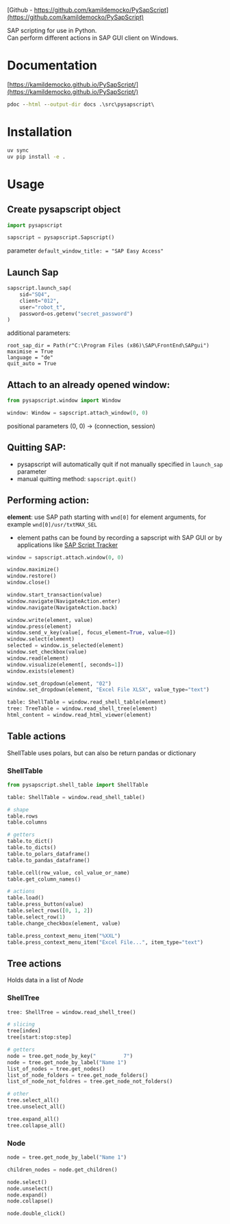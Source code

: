 [Github - https://github.com/kamildemocko/PySapScript](https://github.com/kamildemocko/PySapScript)

SAP scripting for use in Python.  
Can perform different actions in SAP GUI client on Windows.


# Documentation

[https://kamildemocko.github.io/PySapScript/](https://kamildemocko.github.io/PySapScript/)

```cmd
pdoc --html --output-dir docs .\src\pysapscript\
```

# Installation

```cmd
uv sync
uv pip install -e .
```

# Usage

## Create pysapscript object

```python
import pysapscript

sapscript = pysapscript.Sapscript()
```

parameter `default_window_title: = "SAP Easy Access"`

## Launch Sap

```python
sapscript.launch_sap(
    sid="SQ4",
    client="012",
    user="robot_t",
    password=os.getenv("secret_password")
)
```

additional parameters:

`root_sap_dir = Path(r"C:\Program Files (x86)\SAP\FrontEnd\SAPgui")`  
`maximise = True`  
`language = "de"`  
`quit_auto = True`

## Attach to an already opened window:

```python
from pysapscript.window import Window

window: Window = sapscript.attach_window(0, 0)
```

positional parameters (0, 0) -> (connection, session)

## Quitting SAP:

- pysapscript will automatically quit if not manually specified in `launch_sap` parameter
- manual quitting method: `sapscript.quit()`

## Performing action:

**element**: use SAP path starting with `wnd[0]` for element arguments, for example `wnd[0]/usr/txtMAX_SEL`  
- element paths can be found by recording a sapscript with SAP GUI or by applications like [SAP Script Tracker](https://tracker.stschnell.de/)

```python
window = sapscript.attach.window(0, 0)

window.maximize()
window.restore()
window.close()

window.start_transaction(value)
window.navigate(NavigateAction.enter)
window.navigate(NavigateAction.back)

window.write(element, value)
window.press(element)
window.send_v_key(value[, focus_element=True, value=0])
window.select(element)
selected = window.is_selected(element)
window.set_checkbox(value)
window.read(element)
window.visualize(element[, seconds=1])
window.exists(element)

window.set_dropdown(element, "02")
window.set_dropdown(element, "Excel File XLSX", value_type="text")

table: ShellTable = window.read_shell_table(element)
tree: TreeTable = window.read_shell_tree(element)
html_content = window.read_html_viewer(element)
```

## Table actions

ShellTable uses polars, but can also be return pandas or dictionary

### ShellTable

```python
from pysapscript.shell_table import ShellTable

table: ShellTable = window.read_shell_table()

# shape
table.rows
table.columns

# getters
table.to_dict()
table.to_dicts()
table.to_polars_dataframe()
table.to_pandas_dataframe()

table.cell(row_value, col_value_or_name)
table.get_column_names()

# actions
table.load()
table.press_button(value)
table.select_rows([0, 1, 2])
table.select_row(1)
table.change_checkbox(element, value)

table.press_context_menu_item("%XXL")
table.press_context_menu_item("Excel File...", item_type="text")
```

## Tree actions

Holds data in a list of *Node*

### ShellTree

```python
tree: ShellTree = window.read_shell_tree()

# slicing
tree[index]
tree[start:stop:step]

# getters
node = tree.get_node_by_key("         7")
node = tree.get_node_by_label("Name 1")
list_of_nodes = tree.get_nodes()
list_of_node_folders = tree.get_node_folders()
list_of_node_not_foldres = tree.get_node_not_folders()

# other
tree.select_all()
tree.unselect_all()

tree.expand_all()
tree.collapse_all()
```

### Node

```python
node = tree.get_node_by_label("Name 1")

children_nodes = node.get_children()

node.select()
node.unselect()
node.expand()
node.collapse()

node.double_click()
```
